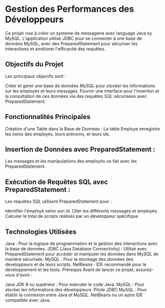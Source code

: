 # Gestion des Performances des Développeurs
Ce projet vise à créer un systeme de messagerie avec language Java ey MySQL. L'application utilise JDBC pour se connecter à une base de données MySQL, avec des PreparedStatement pour sécuriser les interactions et améliorer l'efficacité des requêtes.

## Objectifs du Projet
Les principaux objectifs sont :

Créer et gérer une base de données MySQL pour stocker les informations sur les employés et leurs messages.
Fournir une interface pour l'insertion et la consultation de ces données via des requêtes SQL sécurisées avec PreparedStatement.

## Fonctionnalités Principales
Création d'une Table dans la Base de Données :
La table Employe enregistre les noms des employés, leurs prénoms, et leurs ids.

## Insertion de Données avec PreparedStatement :
Les messages et les manipulations des employés ce fait avec les PreparedStatement.

## Exécution de Requêtes SQL avec PreparedStatement :
Les requêtes SQL utilisent PreparedStatement pour :

Identifier l'employé selon son id.
Citer les différents messages et employés.
Calculer le total de scripts réalisés par un développeur spécifique.

## Technologies Utilisées
Java : Pour la logique de programmation et la gestion des interactions avec la base de données.
JDBC (Java Database Connectivity) : Utilisé avec PreparedStatement pour accéder et manipuler les données dans MySQL de manière sécurisée.
MySQL : Pour le stockage des données des développeurs et de leurs scripts.
NetBeans : IDE recommandé pour le développement et les tests.
Prérequis
Avant de lancer ce projet, assurez-vous d'avoir :

Java JDK 8 ou supérieur : Pour exécuter le code Java.
MySQL : Pour stocker les informations des développeurs.
Pilote JDBC MySQL : Pour établir la connexion entre Java et MySQL.
NetBeans ou un autre IDE compatible avec Java.
